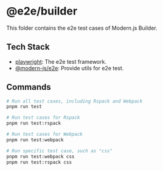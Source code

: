 # @e2e/builder

This folder contains the e2e test cases of Modern.js Builder.

## Tech Stack

- [playwright](https://github.com/microsoft/playwright): The e2e test framework.
- [@modern-js/e2e](../../../packages/toolkit/e2e): Provide utils for e2e test.

## Commands

```bash
# Run all test cases, including Rspack and Webpack
pnpm run test

# Run test cases for Rspack
pnpm run test:rspack

# Run test cases for Webpack
pnpm run test:webpack

# Run specific test case, such as "css"
pnpm run test:webpack css
pnpm run test:rspack css
```

